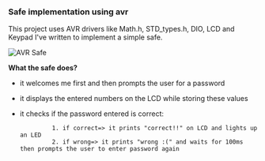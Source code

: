 ### Safe implementation using avr
This project uses AVR drivers like Math.h, STD_types.h, DIO, LCD and Keypad I've written to implement a simple safe.

![AVR Safe](https://github.com/NohaAhmed01/ATMega32_Safe/assets/119630724/e84d658b-eb01-48e1-b10e-4ca847d90106)

**What the safe does?**

- it welcomes me first and then prompts the user for a password
- it displays the entered numbers on the LCD while storing these values
- it checks if the password entered is correct:
  
               1. if correct=> it prints "correct!!" on LCD and lights up an LED
               2. if wrong=> it prints "wrong :(" and waits for 100ms then prompts the user to enter password again





